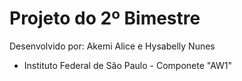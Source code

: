 # Projeto do 2º Bimestre

Desenvolvido por: Akemi Alice e Hysabelly Nunes

- Instituto Federal de São Paulo - Componete "AW1"
